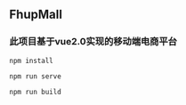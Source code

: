 ## FhupMall

### 此项目基于vue2.0实现的移动端电商平台

```
npm install
```
```
npm run serve
```
```
npm run build
```
